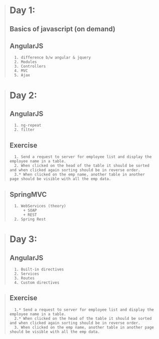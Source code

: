 
># Day 1:
>	## Basics of javascript (on demand)
>	## AngularJS 
>		1. difference b/w angular & jquery
>		2. Modules
>		3. Controllers
>		4. MVC
>		5. Ajax
		
># Day 2: 
>	## AngularJS 
>		1. ng-repeat
>		2. filter
>	## Exercise
>		1. Send a request to server for employee list and display the employee name in a table. 
>		2. When clicked on the head of the table it should be sorted and when clicked again sorting should be in reverse order.
>		3.* When clicked on the emp name, another table in another page should be visible with all the emp data.
		
>	## SpringMVC
>		1. WebServices (theory)
>			+ SOAP
>			+ REST
>		2. Spring Rest

># Day 3:
>	## AngularJS
>		1. Built-in directives
>		2. Services
>		3. Routes
>		4. Custom directives

>	## Exercise
>		1.* Send a request to server for employee list and display the employee name in a table. 
>		2.* When clicked on the head of the table it should be sorted and when clicked again sorting should be in reverse order.
>		3. When clicked on the emp name, another table in another page should be visible with all the emp data.
